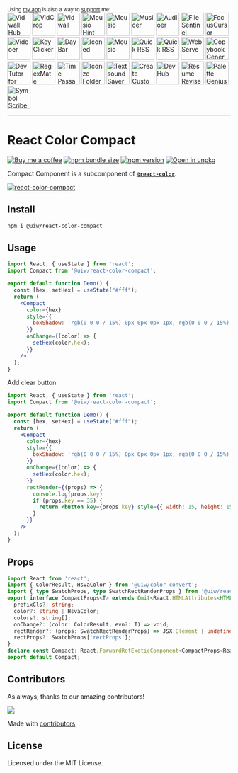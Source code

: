 <div markdown="1">
  <sup>Using <a href="https://wangchujiang.com/#/app" target="_blank">my app</a> is also a way to <a href="https://wangchujiang.com/#/sponsor" target="_blank">support</a> me:</sup>
  <br>
  <a target="_blank" href="https://github.com/jaywcjlove/vidwall-hub" title="Vidwall Hub for macOS"><img alt="Vidwall Hub" height="52" width="52" src="https://wangchujiang.com/appicon/vidwall-hub.png"></a>
  <a target="_blank" href="https://apps.apple.com/app/VidCrop/6752624705" title="VidCrop for macOS"><img alt="VidCrop" height="52" width="52" src="https://wangchujiang.com/appicon/vidcrop.png"></a>
  <a target="_blank" href="https://apps.apple.com/app/Vidwall/6747587746" title="Vidwall for macOS"><img alt="Vidwall" height="52" width="52" src="https://wangchujiang.com/appicon/vidwall.png"></a>
  <a target="_blank" href="https://wangchujiang.com/mousio-hint/" title="Mousio Hint for macOS"><img alt="Mousio Hint" height="52" width="52" src="https://wangchujiang.com/appicon/mousio-hint.png"></a>
  <a target="_blank" href="https://apps.apple.com/app/6746747327" title="Mousio for macOS"><img alt="Mousio" height="52" width="52" src="https://wangchujiang.com/appicon/mousio.png"></a>
  <a target="_blank" href="https://apps.apple.com/app/6745227444" title="Musicer for macOS"><img alt="Musicer" height="52" width="52" src="https://wangchujiang.com/appicon/musicer.png"></a>
  <a target="_blank" href="https://apps.apple.com/app/6743841447" title="Audioer for macOS"><img alt="Audioer" height="52" width="52" src="https://wangchujiang.com/appicon/audioer.png"></a>
  <a target="_blank" href="https://apps.apple.com/app/6744690194" title="FileSentinel for macOS"><img alt="FileSentinel" height="52" width="52" src="https://wangchujiang.com/appicon/file-sentinel.png"></a>
  <a target="_blank" href="https://apps.apple.com/app/6743495172" title="FocusCursor for macOS"><img alt="FocusCursor" height="52" width="52" src="https://wangchujiang.com/appicon/focus-cursor.png"></a>
  <a target="_blank" href="https://apps.apple.com/app/6742680573" title="Videoer for macOS"><img alt="Videoer" height="52" width="52" src="https://wangchujiang.com/appicon/videoer.png"></a>
  <a target="_blank" href="https://apps.apple.com/app/6740425504" title="KeyClicker for macOS"><img alt="KeyClicker" height="52" width="52" src="https://wangchujiang.com/appicon/key-clicker.png"></a>
  <a target="_blank" href="https://apps.apple.com/app/6739052447" title="DayBar for macOS"><img alt="DayBar" height="52" width="52" src="https://wangchujiang.com/appicon/daybar.png"></a>
  <a target="_blank" href="https://apps.apple.com/app/6739444407" title="Iconed for macOS"><img alt="Iconed" height="52" width="52" src="https://wangchujiang.com/appicon/iconed.png"></a>
  <a target="_blank" href="https://apps.apple.com/app/6737160756" title="Mousio for macOS"><img alt="Mousio" height="52" width="52" src="https://wangchujiang.com/appicon/rightmenu-master.png"></a>
  <a target="_blank" href="https://apps.apple.com/app/6723903021" title="Paste Quick for macOS"><img alt="Quick RSS" height="52" width="52" src="https://wangchujiang.com/appicon/paste-quick.png"></a>
  <a target="_blank" href="https://apps.apple.com/app/6670696072" title="Quick RSS for macOS/iOS"><img alt="Quick RSS" height="52" width="52" src="https://wangchujiang.com/appicon/quick-rss.png"></a>
  <a target="_blank" href="https://apps.apple.com/app/6670167443" title="Web Serve for macOS"><img alt="Web Serve" height="52" width="52" src="https://wangchujiang.com/appicon/web-serve.png"></a>
  <a target="_blank" href="https://apps.apple.com/app/6503953628" title="Copybook Generator for macOS/iOS"><img alt="Copybook Generator" height="52" width="52" src="https://wangchujiang.com/appicon/copybook-generator.png"></a>
  <a target="_blank" href="https://apps.apple.com/app/6471227008" title="DevTutor for macOS/iOS"><img alt="DevTutor for SwiftUI" height="52" width="52" src="https://wangchujiang.com/appicon/devtutor.png"></a>
  <a target="_blank" href="https://apps.apple.com/app/6479819388" title="RegexMate for macOS/iOS"><img alt="RegexMate" height="52" width="52" src="https://wangchujiang.com/appicon/regex-mate.png"></a>
  <a target="_blank" href="https://apps.apple.com/app/6479194014" title="Time Passage for macOS/iOS"><img alt="Time Passage" height="52" width="52" src="https://wangchujiang.com/appicon/time-passage.png"></a>
  <a target="_blank" href="https://apps.apple.com/app/6478772538" title="IconizeFolder for macOS"><img alt="Iconize Folder" height="52" width="52" src="https://wangchujiang.com/appicon/iconize-folder.png"></a>
  <a target="_blank" href="https://apps.apple.com/app/6478511402" title="Textsound Saver for macOS/iOS"><img alt="Textsound Saver" height="52" width="52" src="https://wangchujiang.com/appicon/textsound-saver.png"></a>
  <a target="_blank" href="https://apps.apple.com/app/6476924627" title="Create Custom Symbols for macOS"><img alt="Create Custom Symbols" height="52" width="52" src="https://wangchujiang.com/appicon/create-custom-symbols.png"></a>
  <a target="_blank" href="https://apps.apple.com/app/6476452351" title="DevHub for macOS"><img alt="DevHub" height="52" width="52" src="https://wangchujiang.com/appicon/devhub.png"></a>
  <a target="_blank" href="https://apps.apple.com/app/6476400184" title="Resume Revise for macOS"><img alt="Resume Revise" height="52" width="52" src="https://wangchujiang.com/appicon/resume-revise.png"></a>
  <a target="_blank" href="https://apps.apple.com/app/6472593276" title="Palette Genius for macOS"><img alt="Palette Genius" height="52" width="52" src="https://wangchujiang.com/appicon/palette-genius.png"></a>
  <a target="_blank" href="https://apps.apple.com/app/6470879005" title="Symbol Scribe for macOS"><img alt="Symbol Scribe" height="52" width="52" src="https://wangchujiang.com/appicon/symbol-scribe.png"></a>
</div>
<hr>

React Color Compact
===

[![Buy me a coffee](https://img.shields.io/badge/Buy%20me%20a%20coffee-048754?logo=buymeacoffee)](https://jaywcjlove.github.io/#/sponsor)
[![npm bundle size](https://img.shields.io/bundlephobia/minzip/@uiw/react-color-compact)](https://bundlephobia.com/package/@uiw/react-color-compact) [![npm version](https://img.shields.io/npm/v/@uiw/react-color-compact.svg)](https://www.npmjs.com/package/@uiw/react-color-compact) [![Open in unpkg](https://img.shields.io/badge/Open%20in-unpkg-blue)](https://uiwjs.github.io/npm-unpkg/#/pkg/@uiw/react-color-compact/file/README.md)

Compact Component is a subcomponent of [**`@react-color`**](https://uiwjs.github.io/react-color).

<!--rehype:ignore:start-->
[![react-color-compact](https://user-images.githubusercontent.com/1680273/125949911-bb919f60-2bf3-487b-9aad-5aef82bcd5ed.png)](https://uiwjs.github.io/react-color/#/compact)
<!--rehype:ignore:end-->

## Install

```bash
npm i @uiw/react-color-compact
```

## Usage

```jsx mdx:preview
import React, { useState } from 'react';
import Compact from '@uiw/react-color-compact';

export default function Demo() {
  const [hex, setHex] = useState("#fff");
  return (
    <Compact
      color={hex}
      style={{
        boxShadow: 'rgb(0 0 0 / 15%) 0px 0px 0px 1px, rgb(0 0 0 / 15%) 0px 8px 16px',
      }}
      onChange={(color) => {
        setHex(color.hex);
      }}
    />
  );
}
```

Add clear button

```jsx mdx:preview
import React, { useState } from 'react';
import Compact from '@uiw/react-color-compact';

export default function Demo() {
  const [hex, setHex] = useState("#fff");
  return (
    <Compact
      color={hex}
      style={{
        boxShadow: 'rgb(0 0 0 / 15%) 0px 0px 0px 1px, rgb(0 0 0 / 15%) 0px 8px 16px',
      }}
      onChange={(color) => {
        setHex(color.hex);
      }}
      rectRender={(props) => {
        console.log(props.key)
        if (props.key == 35) {
          return <button key={props.key} style={{ width: 15, height: 15, padding: 0, lineHeight: "10px" }} onClick={() => setHex(null)}>x</button>
        }
      }}
    />
  );
}
```


## Props

```ts
import React from 'react';
import { ColorResult, HsvaColor } from '@uiw/color-convert';
import { type SwatchProps, type SwatchRectRenderProps } from '@uiw/react-color-swatch';
export interface CompactProps<T> extends Omit<React.HTMLAttributes<HTMLDivElement>, 'onChange' | 'color'> {
  prefixCls?: string;
  color?: string | HsvaColor;
  colors?: string[];
  onChange?: (color: ColorResult, evn?: T) => void;
  rectRender?: (props: SwatchRectRenderProps) => JSX.Element | undefined;
  rectProps?: SwatchProps['rectProps'];
}
declare const Compact: React.ForwardRefExoticComponent<CompactProps<React.MouseEvent<HTMLDivElement, MouseEvent>> & React.RefAttributes<HTMLDivElement>>;
export default Compact;
```

<!--footer-dividing-->

## Contributors

As always, thanks to our amazing contributors!

<a href="https://github.com/uiwjs/react-color/graphs/contributors">
  <img src="https://uiwjs.github.io/react-color/coverage/CONTRIBUTORS.svg" />
</a>

Made with [contributors](https://github.com/jaywcjlove/github-action-contributors).

## License

Licensed under the MIT License.
